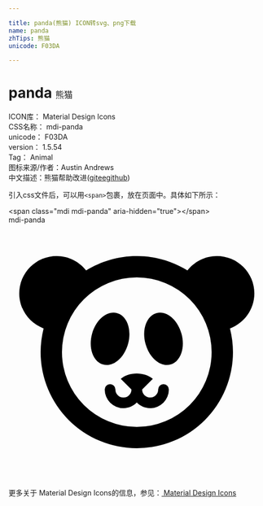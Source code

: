 ```yaml
---

title: panda(熊猫) ICON转svg、png下载
name: panda
zhTips: 熊猫
unicode: F03DA

---
```


# panda  <small style="font-size: 60%;font-weight: 100">熊猫</small>


<div class="detail-page">
<p>
<span>
ICON库：
<span class="badge-secondary badge">Material Design Icons</span> 
</span>
<br/>
<span>
CSS名称：
<span class="badge-secondary badge">mdi-panda</span> 
</span>
<br/>
<span>
unicode：
<span class="badge-secondary badge">F03DA</span> 
</span>
<br/>
<span>
version：
<span class="badge-secondary badge">1.5.54</span> 
</span>
<br/>
<span>Tag：
<span class="badge-light badge">Animal</span>
</span>
<br/>
<span>图标来源/作者：<span class="badge-light badge">Austin Andrews</span></span> 
<br/>
<span class="zh-detail">中文描述：<span class="badge-primary badge">熊猫</span><span class="help-link"><span>帮助改进</span>(<a href="https://gitee.com/liuwave/icon-helper/edit/master/json/material/panda.json" target="_blank" rel="noopener noreferrer">gitee</a><a href="https://github.com/liuwave/icon-helper/edit/master/json/material/panda.json" target="_blank" rel="noopener noreferrer">github</a></span>)</span><br/>
</p>
</div>
<div class="alert alert-dark">
  <i class="mdi mdi-panda mdi-48px"></i>
  <i class="mdi mdi-panda mdi-36px"></i>
  <i class="mdi mdi-panda mdi-24px"></i>
  <i class="mdi mdi-panda mdi-18px"></i>
</div>
<div>
  <p>引入css文件后，可以用<code>&lt;span&gt;</code>包裹，放在页面中。具体如下所示：    
  </p>
  <div class="alert alert-primary" style="font-size: 14px">
    &lt;span class="mdi mdi-panda" aria-hidden="true"&gt;&lt;/span&gt;
    <copy-btn content='<span class="mdi mdi-panda" aria-hidden="true"></span>'></copy-btn>
  </div>
  <div class="alert alert-secondary">
    <i class="mdi mdi-panda"
    style="font-size: 24px"
    aria-hidden="true"></i> mdi-panda
    <copy-btn content="mdi-panda" btn-title="复制图标名称"></copy-btn>
  </div>
</div>
<div id="svg" class="svg-wrap">
<svg xmlns="http://www.w3.org/2000/svg" viewBox="0 0 24 24"><path d="M12,3C13.74,3 15.36,3.5 16.74,4.35C17.38,3.53 18.38,3 19.5,3A3.5,3.5 0 0,1 23,6.5C23,8 22.05,9.28 20.72,9.78C20.9,10.5 21,11.23 21,12A9,9 0 0,1 12,21A9,9 0 0,1 3,12C3,11.23 3.1,10.5 3.28,9.78C1.95,9.28 1,8 1,6.5A3.5,3.5 0 0,1 4.5,3C5.62,3 6.62,3.53 7.26,4.35C8.64,3.5 10.26,3 12,3M12,5A7,7 0 0,0 5,12A7,7 0 0,0 12,19A7,7 0 0,0 19,12A7,7 0 0,0 12,5M16.19,10.3C16.55,11.63 16.08,12.91 15.15,13.16C14.21,13.42 13.17,12.54 12.81,11.2C12.45,9.87 12.92,8.59 13.85,8.34C14.79,8.09 15.83,8.96 16.19,10.3M7.81,10.3C8.17,8.96 9.21,8.09 10.15,8.34C11.08,8.59 11.55,9.87 11.19,11.2C10.83,12.54 9.79,13.42 8.85,13.16C7.92,12.91 7.45,11.63 7.81,10.3M12,14C12.6,14 13.13,14.19 13.5,14.5L12.5,15.5C12.5,15.92 12.84,16.25 13.25,16.25A0.75,0.75 0 0,0 14,15.5A0.5,0.5 0 0,1 14.5,15A0.5,0.5 0 0,1 15,15.5A1.75,1.75 0 0,1 13.25,17.25C12.76,17.25 12.32,17.05 12,16.72C11.68,17.05 11.24,17.25 10.75,17.25A1.75,1.75 0 0,1 9,15.5A0.5,0.5 0 0,1 9.5,15A0.5,0.5 0 0,1 10,15.5A0.75,0.75 0 0,0 10.75,16.25A0.75,0.75 0 0,0 11.5,15.5L10.5,14.5C10.87,14.19 11.4,14 12,14Z" /></svg>
</div>
<detail full-name='mdi-panda'></detail>
    
<div><p>更多关于 Material Design Icons的信息，参见：<a target="_blank" href="https://iconhelper.cn/material.html"> Material Design Icons</a>
</p></div>
